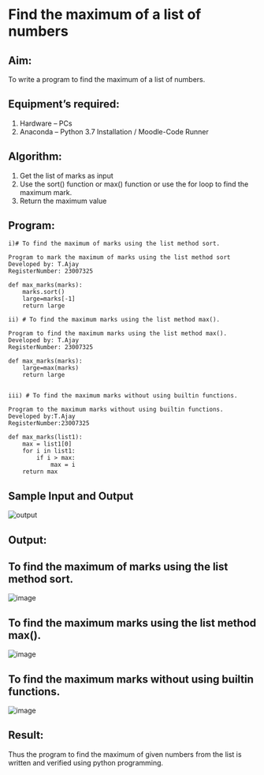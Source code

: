 # Find the maximum of a list of numbers
## Aim:
To write a program to find the maximum of a list of numbers.
## Equipment’s required:
1.	Hardware – PCs
2.	Anaconda – Python 3.7 Installation / Moodle-Code Runner
## Algorithm:
1.	Get the list of marks as input
2.	Use the sort() function or max() function or use the for loop to find the maximum mark.
3.	Return the maximum value
## Program:
```
i)# To find the maximum of marks using the list method sort.
 
Program to mark the maximum of marks using the list method sort
Developed by: T.Ajay
RegisterNumber: 23007325

def max_marks(marks):
    marks.sort()
    large=marks[-1]
    return large
```

```
ii)	# To find the maximum marks using the list method max().

Program to find the maximum marks using the list method max().
Developed by: T.Ajay
RegisterNumber: 23007325

def max_marks(marks):
    large=max(marks)
    return large
    
```



```
iii) # To find the maximum marks without using builtin functions.

Program to the maximum marks without using builtin functions.
Developed by:T.Ajay
RegisterNumber:23007325

def max_marks(list1):
    max = list1[0]
    for i in list1:
        if i > max:
            max = i
    return max
```


## Sample Input and Output
![output](./img/max_marks1.jpg)  

## Output:
## To find the maximum of marks using the list method sort.
![image](https://github.com/Ajayreddy-2006/FindMaximum/assets/145742508/b8c127a2-5056-4d2f-b45d-d64d551a57bb)

## To find the maximum marks using the list method max().
![image](https://github.com/Ajayreddy-2006/FindMaximum/assets/145742508/ef19faa1-8543-47aa-8873-533992b82d15)

## To find the maximum marks without using builtin functions.
![image](https://github.com/Ajayreddy-2006/FindMaximum/assets/145742508/c829ba07-5e0f-417b-b050-f58ad2c3c7bb)

## Result:
Thus the program to find the maximum of given numbers from the list is written and verified using python programming.
